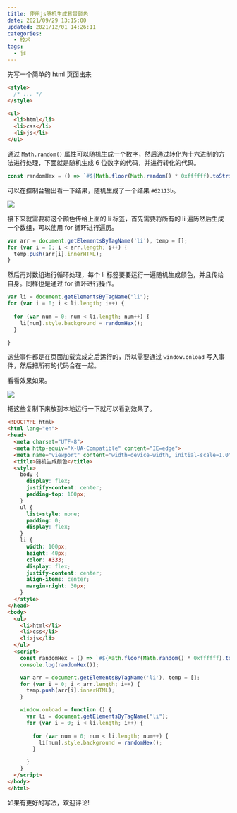 ```yaml
---
title: 使用js随机生成背景颜色
date: 2021/09/29 13:15:00
updated: 2021/12/01 14:26:11
categories: 
  - 技术
tags: 
  - js
---
```


<!-- more -->

先写一个简单的 html 页面出来

```html
<style>
  /* ... */
</style>

<ul>
  <li>html</li>
  <li>css</li>
  <li>js</li>
</ul>
```

通过 `Math.random()` 属性可以随机生成一个数字，然后通过转化为十六进制的方法进行处理，下面就是随机生成 6 位数字的代码，并进行转化的代码。

```js
const randomHex = () => `#${Math.floor(Math.random() * 0xffffff).toString(16).padEnd(6, "0")}`;
```

可以在控制台输出看一下结果，随机生成了一个结果 `#62113b`。

![](https://cdn.jsdelivr.net/gh/Nov8nana/pic-cdn@6b7ef18434bd05126ed7e2ded133242b090fd7ab/2021/09/29/157fa8f9834a8e9001c270d7223a1aa9.png)

接下来就需要将这个颜色传给上面的 li 标签，首先需要将所有的 li 遍历然后生成一个数组，可以使用 for 循环进行遍历。

```js
var arr = document.getElementsByTagName('li'), temp = [];
for (var i = 0; i < arr.length; i++) {
  temp.push(arr[i].innerHTML);
}

```

然后再对数组进行循环处理，每个 li 标签要要运行一遍随机生成颜色，并且传给自身。同样也是通过 for 循环进行操作。

```js
var li = document.getElementsByTagName("li");
for (var i = 0; i < li.length; i++) {
  
  for (var num = 0; num < li.length; num++) {
    li[num].style.background = randomHex();
  }

}

```

这些事件都是在页面加载完成之后运行的，所以需要通过 `window.onload` 写入事件，然后把所有的代码合在一起。

看看效果如果。

![](https://cdn.jsdelivr.net/gh/Nov8nana/pic-cdn@203b7f35ca165b731066707b8d6eae817baea0eb/2021/09/29/ea9f9e27be2f3587cda141bc998d4b80.png)


把这些复制下来放到本地运行一下就可以看到效果了。

```html
<!DOCTYPE html>
<html lang="en">
<head>
  <meta charset="UTF-8">
  <meta http-equiv="X-UA-Compatible" content="IE=edge">
  <meta name="viewport" content="width=device-width, initial-scale=1.0">
  <title>随机生成颜色</title>
  <style>
    body {
      display: flex;
      justify-content: center;
      padding-top: 100px;
    }
    ul {
      list-style: none;
      padding: 0;
      display: flex;
    }
    li {
      width: 100px;
      height: 40px;
      color: #333;
      display: flex;
      justify-content: center;
      align-items: center;
      margin-right: 30px;
    }
  </style>
</head>
<body>
  <ul>
    <li>html</li>
    <li>css</li>
    <li>js</li>
  </ul>
  <script>
    const randomHex = () => `#${Math.floor(Math.random() * 0xffffff).toString(16).padEnd(6, "0")}`;
    console.log(randomHex());

    var arr = document.getElementsByTagName('li'), temp = [];
    for (var i = 0; i < arr.length; i++) {
      temp.push(arr[i].innerHTML);
    }

    window.onload = function () {
      var li = document.getElementsByTagName("li");
      for (var i = 0; i < li.length; i++) {
        
        for (var num = 0; num < li.length; num++) {
          li[num].style.background = randomHex();
        }

      }
    }
  </script>
</body>
</html>
```

如果有更好的写法，欢迎评论!